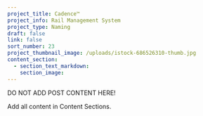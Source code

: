 ```yaml
---
project_title: Cadence™
project_info: Rail Management System
project_type: Naming
draft: false
link: false
sort_number: 23
project_thumbnail_image: /uploads/istock-686526310-thumb.jpg
content_section:
  - section_text_markdown:
    section_image:
---
```



DO NOT ADD POST CONTENT HERE!

Add all content in Content Sections.